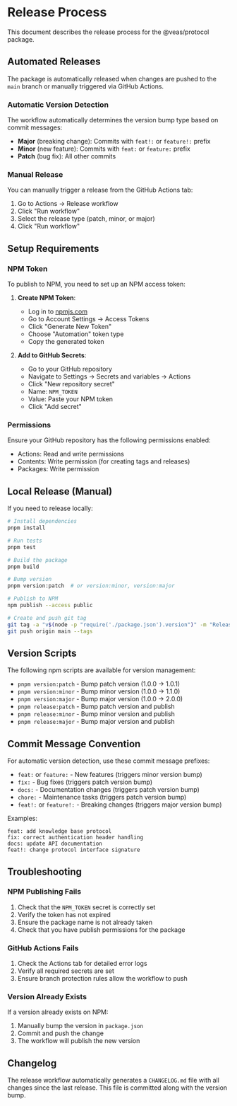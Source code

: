 # Release Process

This document describes the release process for the @veas/protocol package.

## Automated Releases

The package is automatically released when changes are pushed to the `main` branch or manually triggered via GitHub Actions.

### Automatic Version Detection

The workflow automatically determines the version bump type based on commit messages:
- **Major** (breaking change): Commits with `feat!:` or `feature!:` prefix
- **Minor** (new feature): Commits with `feat:` or `feature:` prefix  
- **Patch** (bug fix): All other commits

### Manual Release

You can manually trigger a release from the GitHub Actions tab:

1. Go to Actions → Release workflow
2. Click "Run workflow"
3. Select the release type (patch, minor, or major)
4. Click "Run workflow"

## Setup Requirements

### NPM Token

To publish to NPM, you need to set up an NPM access token:

1. **Create NPM Token**:
   - Log in to [npmjs.com](https://www.npmjs.com/)
   - Go to Account Settings → Access Tokens
   - Click "Generate New Token"
   - Choose "Automation" token type
   - Copy the generated token

2. **Add to GitHub Secrets**:
   - Go to your GitHub repository
   - Navigate to Settings → Secrets and variables → Actions
   - Click "New repository secret"
   - Name: `NPM_TOKEN`
   - Value: Paste your NPM token
   - Click "Add secret"

### Permissions

Ensure your GitHub repository has the following permissions enabled:
- Actions: Read and write permissions
- Contents: Write permission (for creating tags and releases)
- Packages: Write permission

## Local Release (Manual)

If you need to release locally:

```bash
# Install dependencies
pnpm install

# Run tests
pnpm test

# Build the package
pnpm build

# Bump version
pnpm version:patch  # or version:minor, version:major

# Publish to NPM
npm publish --access public

# Create and push git tag
git tag -a "v$(node -p "require('./package.json').version")" -m "Release v$(node -p "require('./package.json').version")"
git push origin main --tags
```

## Version Scripts

The following npm scripts are available for version management:

- `pnpm version:patch` - Bump patch version (1.0.0 → 1.0.1)
- `pnpm version:minor` - Bump minor version (1.0.0 → 1.1.0)
- `pnpm version:major` - Bump major version (1.0.0 → 2.0.0)
- `pnpm release:patch` - Bump patch version and publish
- `pnpm release:minor` - Bump minor version and publish
- `pnpm release:major` - Bump major version and publish

## Commit Message Convention

For automatic version detection, use these commit message prefixes:

- `feat:` or `feature:` - New features (triggers minor version bump)
- `fix:` - Bug fixes (triggers patch version bump)
- `docs:` - Documentation changes (triggers patch version bump)
- `chore:` - Maintenance tasks (triggers patch version bump)
- `feat!:` or `feature!:` - Breaking changes (triggers major version bump)

Examples:
```
feat: add knowledge base protocol
fix: correct authentication header handling
docs: update API documentation
feat!: change protocol interface signature
```

## Troubleshooting

### NPM Publishing Fails

1. Check that the `NPM_TOKEN` secret is correctly set
2. Verify the token has not expired
3. Ensure the package name is not already taken
4. Check that you have publish permissions for the package

### GitHub Actions Fails

1. Check the Actions tab for detailed error logs
2. Verify all required secrets are set
3. Ensure branch protection rules allow the workflow to push

### Version Already Exists

If a version already exists on NPM:
1. Manually bump the version in `package.json`
2. Commit and push the change
3. The workflow will publish the new version

## Changelog

The release workflow automatically generates a `CHANGELOG.md` file with all changes since the last release. This file is committed along with the version bump.